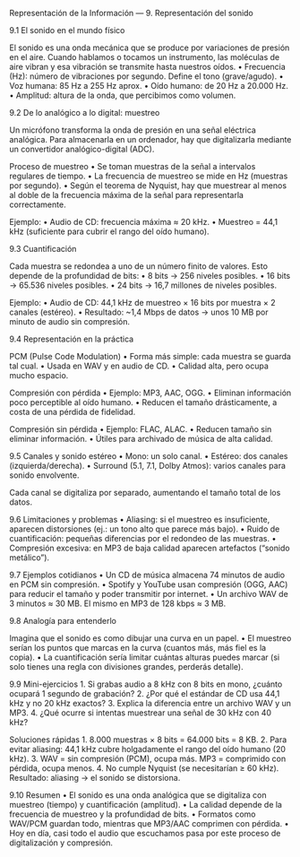 Representación de la Información — 9. Representación del sonido



9.1 El sonido en el mundo físico

El sonido es una onda mecánica que se produce por variaciones de presión en el aire.
Cuando hablamos o tocamos un instrumento, las moléculas de aire vibran y esa vibración se transmite hasta nuestros oídos.
	•	Frecuencia (Hz): número de vibraciones por segundo. Define el tono (grave/agudo).
	•	Voz humana: 85 Hz a 255 Hz aprox.
	•	Oído humano: de 20 Hz a 20.000 Hz.
	•	Amplitud: altura de la onda, que percibimos como volumen.



9.2 De lo analógico a lo digital: muestreo

Un micrófono transforma la onda de presión en una señal eléctrica analógica. Para almacenarla en un ordenador, hay que digitalizarla mediante un convertidor analógico-digital (ADC).

Proceso de muestreo
	•	Se toman muestras de la señal a intervalos regulares de tiempo.
	•	La frecuencia de muestreo se mide en Hz (muestras por segundo).
	•	Según el teorema de Nyquist, hay que muestrear al menos al doble de la frecuencia máxima de la señal para representarla correctamente.

Ejemplo:
	•	Audio de CD: frecuencia máxima ≈ 20 kHz.
	•	Muestreo = 44,1 kHz (suficiente para cubrir el rango del oído humano).



9.3 Cuantificación

Cada muestra se redondea a uno de un número finito de valores. Esto depende de la profundidad de bits:
	•	8 bits → 256 niveles posibles.
	•	16 bits → 65.536 niveles posibles.
	•	24 bits → 16,7 millones de niveles posibles.

Ejemplo:
	•	Audio de CD: 44,1 kHz de muestreo × 16 bits por muestra × 2 canales (estéreo).
	•	Resultado: ~1,4 Mbps de datos → unos 10 MB por minuto de audio sin compresión.



9.4 Representación en la práctica

PCM (Pulse Code Modulation)
	•	Forma más simple: cada muestra se guarda tal cual.
	•	Usada en WAV y en audio de CD.
	•	Calidad alta, pero ocupa mucho espacio.

Compresión con pérdida
	•	Ejemplo: MP3, AAC, OGG.
	•	Eliminan información poco perceptible al oído humano.
	•	Reducen el tamaño drásticamente, a costa de una pérdida de fidelidad.

Compresión sin pérdida
	•	Ejemplo: FLAC, ALAC.
	•	Reducen tamaño sin eliminar información.
	•	Útiles para archivado de música de alta calidad.



9.5 Canales y sonido estéreo
	•	Mono: un solo canal.
	•	Estéreo: dos canales (izquierda/derecha).
	•	Surround (5.1, 7.1, Dolby Atmos): varios canales para sonido envolvente.

Cada canal se digitaliza por separado, aumentando el tamaño total de los datos.



9.6 Limitaciones y problemas
	•	Aliasing: si el muestreo es insuficiente, aparecen distorsiones (ej.: un tono alto que parece más bajo).
	•	Ruido de cuantificación: pequeñas diferencias por el redondeo de las muestras.
	•	Compresión excesiva: en MP3 de baja calidad aparecen artefactos (“sonido metálico”).



9.7 Ejemplos cotidianos
	•	Un CD de música almacena 74 minutos de audio en PCM sin compresión.
	•	Spotify y YouTube usan compresión (OGG, AAC) para reducir el tamaño y poder transmitir por internet.
	•	Un archivo WAV de 3 minutos ≈ 30 MB. El mismo en MP3 de 128 kbps ≈ 3 MB.



9.8 Analogía para entenderlo

Imagina que el sonido es como dibujar una curva en un papel.
	•	El muestreo serían los puntos que marcas en la curva (cuantos más, más fiel es la copia).
	•	La cuantificación sería limitar cuántas alturas puedes marcar (si solo tienes una regla con divisiones grandes, perderás detalle).



9.9 Mini-ejercicios
	1.	Si grabas audio a 8 kHz con 8 bits en mono, ¿cuánto ocupará 1 segundo de grabación?
	2.	¿Por qué el estándar de CD usa 44,1 kHz y no 20 kHz exactos?
	3.	Explica la diferencia entre un archivo WAV y un MP3.
	4.	¿Qué ocurre si intentas muestrear una señal de 30 kHz con 40 kHz?



Soluciones rápidas
	1.	8.000 muestras × 8 bits = 64.000 bits = 8 KB.
	2.	Para evitar aliasing: 44,1 kHz cubre holgadamente el rango del oído humano (20 kHz).
	3.	WAV = sin compresión (PCM), ocupa más. MP3 = comprimido con pérdida, ocupa menos.
	4.	No cumple Nyquist (se necesitarían ≥ 60 kHz). Resultado: aliasing → el sonido se distorsiona.



9.10 Resumen
	•	El sonido es una onda analógica que se digitaliza con muestreo (tiempo) y cuantificación (amplitud).
	•	La calidad depende de la frecuencia de muestreo y la profundidad de bits.
	•	Formatos como WAV/PCM guardan todo, mientras que MP3/AAC comprimen con pérdida.
	•	Hoy en día, casi todo el audio que escuchamos pasa por este proceso de digitalización y compresión.
